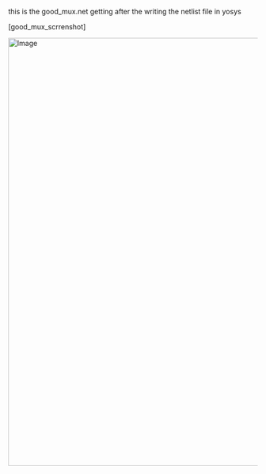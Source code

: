 this is the good_mux.net getting after the writing the netlist file  in yosys 


[good_mux_scrrenshot]

<img width="863" height="864" alt="Image" src="https://github.com/user-attachments/assets/a349a1b1-3a51-453b-a7a0-73b681841424" />























